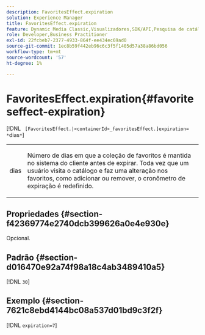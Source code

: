 ```yaml
---
description: FavoritesEffect.expiration
solution: Experience Manager
title: FavoritesEffect.expiration
feature: Dynamic Media Classic,Visualizadores,SDK/API,Pesquisa de catálogo eletrônico
role: Developer,Business Practitioner
exl-id: 22fcbeb7-2377-4933-864f-ee434ec69ad0
source-git-commit: 1ec8b59f442eb96c6c3f5f1405d57a38a86bd056
workflow-type: tm+mt
source-wordcount: '57'
ht-degree: 1%

---
```


# FavoritesEffect.expiration{#favoriteseffect-expiration}

[!DNL ` [FavoritesEffect.|<containerId>_favoritesEffect.]expiration= *`dias`*`]

<table id="table_2B109D2F91E64B5382B31921C3780FA5"> 
 <tbody> 
  <tr> 
   <td colname="col1"> <p><span class="codeph"><span class="varname"> dias</span></span> </p> </td> 
   <td colname="col2"> <p> Número de dias em que a coleção de favoritos é mantida no sistema do cliente antes de expirar. Toda vez que um usuário visita o catálogo e faz uma alteração nos favoritos, como adicionar ou remover, o cronômetro de expiração é redefinido. </p> </td> 
  </tr> 
 </tbody> 
</table>

## Propriedades {#section-f42369774e2740dcb399626a0e4e930e}

Opcional.

## Padrão {#section-d016470e92a74f98a18c4ab3489410a5}

[!DNL `30`]

## Exemplo {#section-7621c8ebd4144bc08a537d01bd9c3f2f}

[!DNL `expiration=7`]
